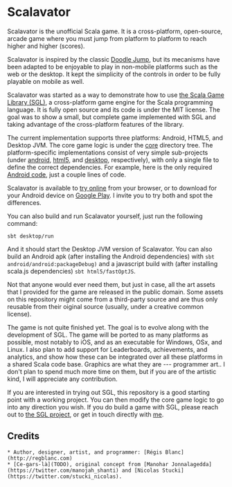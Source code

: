 # Scalavator

Scalavator is the unofficial Scala game. It is a cross-platform, open-source,
arcade game where you must jump from platform to platform to reach higher and
higher (scores).

Scalavator is inspired by the classic [Doodle
Jump](https://wikipedia.org/wiki/Doodle_Jump), but its mecanisms have been
adapted to be enjoyable to play in non-mobile platforms such as the web or the
desktop. It kept the simplicity of the controls in order to be fully playable
on mobile as well.

Scalavator was started as a way to demonstrate how to use [the Scala Game
Library (SGL)](https://github.com/regb/scala-game-library), a cross-platform
game engine for the Scala programming language. It is fully open source and its
code is under the MIT license. The goal was to show a small, but complete game
implemented with SGL and taking advantage of the cross-platform features of the
library.

The current implementation supports three platforms: Android, HTML5, and
Desktop JVM. The core game logic is under the [core](/core) directory tree. The
platform-specific implementations consist of very simple sub-projects (under
[android](/android), [html5](/html5), and [desktop](/desktop), respectively),
with only a single file to define the correct dependencies. For example, here
is the only required [Android
code](/android/src/main/scala/MainActivity.scala), just a couple lines of code.

Scalavator is available to [try
online](http://regblanc.com/games/scalavator/play.html) from your browser, or
to download for your Android device on [Google
Play](https://play.google.com/store/apps/details=?id=com.regblanc.scalavator).
I invite you to try both and spot the differences.

You can also build and run Scalavator yourself, just run the following command:
    
    sbt desktop/run

And it should start the Desktop JVM version of Scalavator. You can also build
an Android apk (after installing the Android dependencies) with `sbt
android/android:packageDebug)` and a javascript build with (after installing
scala.js dependencies) `sbt html5/fastOptJS`.

Not that anyone would ever need them, but just in case, all the art assets that
I provided for the game are released in the public domain. Some assets on this
repository might come from a third-party source and are thus only reusable from
their oiginal source (usually, under a creative common license).

The game is not quite finished yet. The goal is to evolve along with the
development of SGL. The game will be ported to as many platforms as possible,
most notably to iOS, and as an executable for Windows, OSx, and Linux. I also
plan to add support for Leaderboards, achievements, and analytics, and show how
these can be integrated over all these platforms in a shared Scala code base.
Graphics are what they are --- programmer art.. I don't plan to spend much
more time on them, but if you are of the artistic kind, I will appreciate
any contribution.

If you are interested in trying out SGL, this repository is a good starting
point with a working project. You can then modify the core game logic to go
into any direction you wish. If you do build a game with SGL, please reach out
to [the SGL project](https://github.com/regb/scala-game-library), or get in
touch directly with [me](http://regblanc.com/contact).

## Credits

    * Author, designer, artist, and programmer: [Régis Blanc](http://regblanc.com)
    * [Ce-gars-là](TODO), original concept from [Manohar Jonnalagedda](https://twitter.com/manojah_shanti) and [Nicolas Stucki](https://twitter.com/stucki_nicolas).
